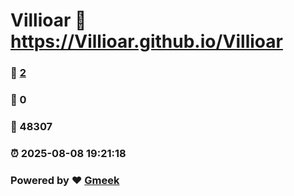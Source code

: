 # Villioar :link: https://Villioar.github.io/Villioar 
### :page_facing_up: [2](https://Villioar.github.io/Villioar/tag.html) 
### :speech_balloon: 0 
### :hibiscus: 48307 
### :alarm_clock: 2025-08-08 19:21:18 
### Powered by :heart: [Gmeek](https://github.com/Meekdai/Gmeek)
